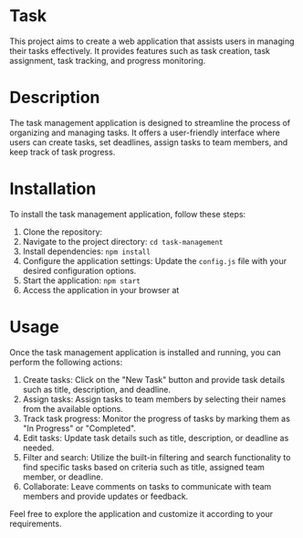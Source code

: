 # Task

This project aims to create a web application that assists users in managing their tasks effectively. It provides features such as task creation, task assignment, task tracking, and progress monitoring.

# Description

The task management application is designed to streamline the process of organizing and managing tasks. It offers a user-friendly interface where users can create tasks, set deadlines, assign tasks to team members, and keep track of task progress.

# Installation

To install the task management application, follow these steps:

1. Clone the repository: 
2. Navigate to the project directory: `cd task-management`
3. Install dependencies: `npm install`
4. Configure the application settings: Update the `config.js` file with your desired configuration options.
5. Start the application: `npm start`
6. Access the application in your browser at

# Usage

Once the task management application is installed and running, you can perform the following actions:

1. Create tasks: Click on the "New Task" button and provide task details such as title, description, and deadline.
2. Assign tasks: Assign tasks to team members by selecting their names from the available options.
3. Track task progress: Monitor the progress of tasks by marking them as "In Progress" or "Completed".
4. Edit tasks: Update task details such as title, description, or deadline as needed.
5. Filter and search: Utilize the built-in filtering and search functionality to find specific tasks based on criteria such as title, assigned team member, or deadline.
6. Collaborate: Leave comments on tasks to communicate with team members and provide updates or feedback.

Feel free to explore the application and customize it according to your requirements.